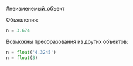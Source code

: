 #неизменемый_объект 

Объявления:
```python
n = 3.674
```
Возможны преобразования из других объектов:
```python
n = float('4.3245')
n = float(3)
```